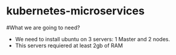 # kubernetes-microservices

#What we are going to need?

- We need to install ubuntu on 3 servers: 1 Master and 2 nodes.
- This servers requiered at least 2gb of RAM
